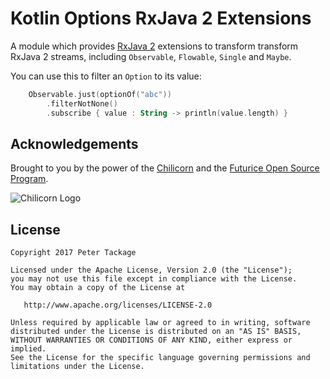 # Kotlin Options RxJava 2 Extensions

A module which provides [RxJava 2](https://github.com/ReactiveX/RxJava/) extensions to transform transform RxJava 2 streams, including `Observable`, `Flowable`, `Single` and `Maybe`.

You can use this to filter an `Option` to its value:

```Kotlin
    Observable.just(optionOf("abc"))
        .filterNotNone()
        .subscribe { value : String -> println(value.length) }
```

## Acknowledgements

Brought to you by the power of the [Chilicorn](http://spiceprogram.org/chilicorn-history/) and the [Futurice Open Source Program](http://spiceprogram.org/).

![Chilicorn Logo](https://raw.githubusercontent.com/futurice/spiceprogram/gh-pages/assets/img/logo/chilicorn_no_text-256.png)

## License

    Copyright 2017 Peter Tackage

    Licensed under the Apache License, Version 2.0 (the "License");
    you may not use this file except in compliance with the License.
    You may obtain a copy of the License at

       http://www.apache.org/licenses/LICENSE-2.0

    Unless required by applicable law or agreed to in writing, software
    distributed under the License is distributed on an "AS IS" BASIS,
    WITHOUT WARRANTIES OR CONDITIONS OF ANY KIND, either express or implied.
    See the License for the specific language governing permissions and
    limitations under the License.
